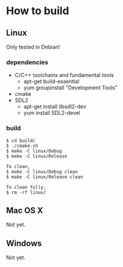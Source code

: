 # How to build

## Linux
Only tested in Debian!

### dependencies
* C/C++ toolchains and fundamental tools
  * apt-get build-essential
  * yum groupinstall "Development Tools"
* cmake
* SDL2
  * apt-get install libsdl2-dev
  * yum install SDL2-devel

### build
```
$ cd build/
$ ./cmake.sh
$ make -C linux/Debug
$ make -C linux/Release

To clean,
$ make -C linux/Debug clean
$ make -C linux/Release clean

To clean fully,
$ rm -rf linux/
```

## Mac OS X
Not yet.

## Windows
Not yet.
